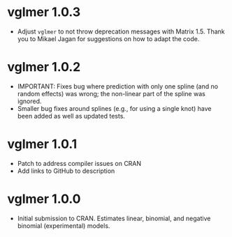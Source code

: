 # vglmer 1.0.3

* Adjust `vglmer` to not throw deprecation messages with Matrix 1.5. Thank you to Mikael Jagan for suggestions on how to adapt the code.

# vglmer 1.0.2

* IMPORTANT: Fixes bug where prediction with only one spline  (and no random effects) was wrong; the non-linear part of the spline was ignored.
* Smaller bug fixes around splines (e.g., for using a single knot) have been added as well as updated tests.

# vglmer 1.0.1

* Patch to address compiler issues on CRAN
* Add links to GitHub to description

# vglmer 1.0.0

* Initial submission to CRAN. Estimates linear, binomial, and negative binomial (experimental) models.
